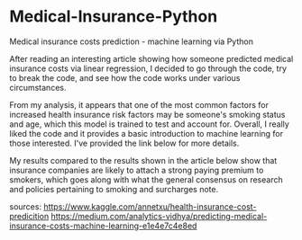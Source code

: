 

# Medical-Insurance-Python

Medical insurance costs prediction - machine learning via Python

After reading an interesting article showing how someone predicted medical insurance costs via linear regression, I decided to go through the code, try to break the code, and see how the code works under various circumstances. 

From my analysis, it appears that one of the most common factors for increased health insurance risk factors may be someone's smoking status and age, which this model is trained to test and account for. Overall, I really liked the code and it provides a basic introduction to machine learning for those interested. I've provided the link below for more details.  

My results compared to the results shown in the article below show that insurance companies are likely to attach a strong paying premium to smokers, which goes along with what the general consensus on research and policies pertaining to smoking and surcharges note. 

sources: 
https://www.kaggle.com/annetxu/health-insurance-cost-predicition
https://medium.com/analytics-vidhya/predicting-medical-insurance-costs-machine-learning-e1e4e7c4e8ed
